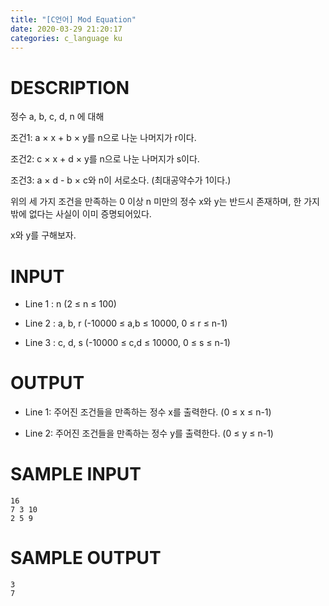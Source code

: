```yaml
---
title: "[C언어] Mod Equation"
date: 2020-03-29 21:20:17
categories: c_language ku
---
```


# DESCRIPTION
정수 a, b, c, d, n 에 대해

조건1: a × x + b × y를 n으로 나눈 나머지가 r이다.

조건2: c × x + d × y를 n으로 나눈 나머지가 s이다.

조건3: a × d - b × c와 n이 서로소다. (최대공약수가 1이다.)

위의 세 가지 조건을 만족하는 0 이상 n 미만의 정수 x와 y는 반드시 존재하며, 한 가지밖에 없다는 사실이 이미 증명되어있다.

x와 y를 구해보자.

 

# INPUT
* Line 1 : n (2 ≤ n ≤ 100)

* Line 2 : a, b, r (-10000 ≤ a,b ≤ 10000, 0 ≤ r ≤ n-1)

* Line 3 : c, d, s (-10000 ≤ c,d ≤ 10000, 0 ≤ s ≤ n-1)

# OUTPUT
* Line 1: 주어진 조건들을 만족하는 정수 x를 출력한다. (0 ≤ x ≤ n-1)

* Line 2: 주어진 조건들을 만족하는 정수 y를 출력한다. (0 ≤ y ≤ n-1)

# SAMPLE INPUT
```
16
7 3 10
2 5 9
```

# SAMPLE OUTPUT
```
3
7
```

<script src="https://gist.github.com/DetegiCE/ba4aca5943be56b3123acdf5f9cb01c3.js"></script>
